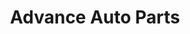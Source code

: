 ---
title: "Advance Auto Parts"
url: /lexington/advance-auto-parts-new-circle-road/
shop: car parts
---